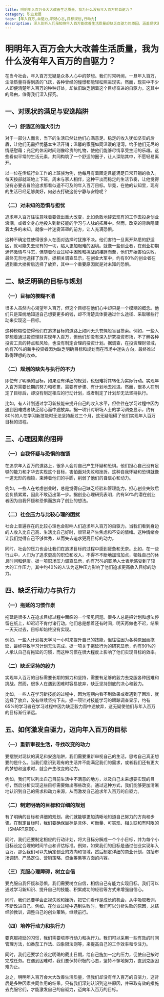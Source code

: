 ```yaml
---
title: 明明年入百万会大大改善生活质量，我为什么没有年入百万的自驱力？
category: 职业发展
tags: [年入百万,自驱力,职场心态,目标规划,行动力]
description: 深入剖析人们虽知晓年入百万能改善生活质量却缺乏自驱力的原因，涵盖现状满足、目标规划缺失、心理阻碍及行动力不足等方面，并给出激发自驱力迈向年入百万目标的建议。
---
```

# 明明年入百万会大大改善生活质量，我为什么没有年入百万的自驱力？
在当今社会，年入百万无疑是众多人心中的梦想。我们时常听闻，一旦年入百万，生活质量将得到质的飞跃，各种曾经的憧憬都能轻松照进现实。然而，现实中不少人即便清楚年入百万的种种好处，却依旧缺乏朝着这个目标奋进的自驱力。这其中的缘由，值得我们深入探究。

## 一、对现状的满足与安逸陷阱

### （一）舒适区的强大引力
对于一部分人而言，当下的生活已然让他们心满意足。稳定的收入犹如坚实的后盾，让他们无需担忧基本生活开销；温馨的家庭如同温暖的港湾，给予他们无尽的情感慰藉；充足的休闲时间则像珍贵的礼物，使他们能够尽情享受生活的乐趣。这些看似平常的生活元素，共同构筑了一个舒适的圈子，让人深陷其中，不愿轻易离开。

以一位在传统行业工作的上班族为例，他每月有着固定且能满足日常开销的收入。每天按部就班地上下班，周末与家人相伴，这种平淡而稳定的生活节奏，让他觉得没有必要去冒险追求那看似遥不可及的年入百万目标。毕竟，在他的认知里，现有的生活已经足够美好，何必去打破这份宁静与安稳呢？

### （二）对未知的恐惧与担忧
追求年入百万往往意味着要做出重大改变，比如勇敢地辞去现有的工作去投身创业浪潮，或者全身心地投入到新技能的学习与人脉的拓展中。然而，改变的背后隐藏着太多的未知，就像一片迷雾笼罩的前方，让人充满恐惧。

这种不确定性使得很多人在面对选择时犹豫不决。他们害怕一旦离开熟悉的舒适区，就可能失去现有的一切，陷入更加艰难的困境。就像一些创业者，在创业初期满怀激情与斗志，但随着创业过程中困难和挑战的接踵而至，他们开始害怕失败，最终无奈地选择了放弃。据相关调查显示，在创业大军中，约有60%的创业者在遇到重大挫折后选择了放弃，其中一个重要原因就是对未知的恐惧。

## 二、缺乏明确的目标与规划

### （一）目标的模糊不清
很多人虽然内心渴望年入百万，但这个目标在他们心中却只是一个模糊的概念。他们只是笼统地知道自己想要更多的钱，却不清楚具体要通过什么途径、采取哪些行动来实现这一目标。

这种模糊性使得他们在追求目标的道路上如同无头苍蝇般盲目摸索。例如，一些人梦想着通过投资理财实现年入百万，但他们却没有深入研究投资市场，不了解各种投资工具的特点和风险，也没有制定合理的投资计划。据调查，在投资理财领域，约有70%的新手投资者因为缺乏明确目标和规划而在市场中迷失方向，最终难以取得理想的收益。

### （二）规划的缺失与执行的不力
即使有了明确的目标，如果没有详细的规划，也很难将其转化为实际行动。实现年入百万需要长期的努力和积累，需要有步骤、有计划地去推进。然而，很多人在制定了目标后，却没有制定相应的行动计划，或者制定了计划却无法坚持执行。

比如，有人计划通过学习新技能来提升自己的收入水平，但往往在学习过程中因为遇到困难或者缺乏耐心而中途放弃。据一项针对职场人士的学习调查显示，约有80%的人在学习新技能时无法坚持超过三个月，这无疑阻碍了他们实现年入百万目标的进程。

## 三、心理因素的阻碍

### （一）自我怀疑与恐惧的枷锁
在追求年入百万的道路上，很多人会对自己产生怀疑和恐惧。他们担心自己没有足够的能力和才华去实现这个目标，害怕面对失败和挫折。这种自我怀疑和恐惧就像一道无形的枷锁，束缚着他们的手脚，削弱了他们的自信心和动力。

例如，一些人在考虑创业时，总是觉得自己缺乏经验和管理能力，担心创业失败后会负债累累，因此不敢迈出第一步。据创业心理研究表明，约有50%的潜在创业者因为自我怀疑和恐惧而放弃了创业的想法。

### （二）社会压力与比较心理的困扰
社会上普遍存在的比较心理也会影响人们追求年入百万的自驱力。当我们看到身边的人收入比自己高、生活比自己好时，很容易产生焦虑和不安的情绪。这种情绪会让我们觉得自己不够优秀，从而失去追求更高目标的动力。

同时，社会的压力也会让我们在追求目标的过程中感到疲惫和无奈。比如，在一些行业中，人们为了追求更高的职位和收入，不得不不断地加班加点，牺牲自己的休息时间和健康。据一项职场压力调查显示，约有75%的职场人士表示感受到了较大的工作压力，其中约40%的人认为这种压力影响了他们追求更高收入目标的动力。

## 四、缺乏行动力与执行力

### （一）拖延的习惯作祟
拖延是很多人在追求目标过程中面临的一个常见问题。很多人总是把计划和想法停留在纸上，却迟迟不肯付诸行动。他们总是想着还有时间，明天再做也不迟，结果一天天过去，目标却始终没有实现。

例如，一些人计划每天学习一小时来提升自己的技能，但往往因为各种原因而拖延，最终导致学习计划无法完成。据一项关于拖延行为的研究显示，约有90%的人承认自己有拖延的习惯，而这种习惯在很大程度上影响了他们实现目标的效率。

### （二）缺乏坚持的毅力
实现年入百万的目标需要长期的努力和坚持，需要有足够的毅力去克服各种困难和挑战。然而，很多人在遇到困难时容易放弃，缺乏坚持到底的决心和毅力。

比如，一些人在学习新技能的过程中，因为短期内看不到效果或者遇到了困难，就选择了放弃，没有继续坚持下去。据一项针对技能学习的跟踪调查显示，约有65%的学习者在学习过程中因为缺乏毅力而中途放弃，这无疑使他们与年入百万的目标渐行渐远。

## 五、如何激发自驱力，迈向年入百万的目标

### （一）重新审视生活，寻找改变的动力
要摆脱对现状的满足和安逸陷阱，我们需要重新审视自己的生活，思考自己真正想要的是什么。当我们意识到现有的生活并不能满足我们的需求，或者我们还有更大的梦想和追求时，就会产生改变的动力。

例如，我们可以列出自己目前生活中不满意的地方，以及自己未来想要实现的目标，然后分析实现这些目标需要做出哪些改变。通过这种方式，我们能够更加清晰地认识到自己的需求和动力来源，从而激发自己追求年入百万的自驱力。

### （二）制定明确的目标和详细的规划
有了明确的目标和详细的规划，我们就能够更加清晰地知道自己努力的方向和步骤。在制定目标时，我们要确保目标是具体、可衡量、可实现、相关联和有时限的（SMART原则）。

同时，我们还要制定相应的行动计划，将大目标分解成一个个小目标，并为每个小目标设定合理的时间节点和评估标准。例如，如果我们的目标是通过创业实现年入百万，那么我们可以先确定创业的方向和领域，然后制定详细的商业计划，包括市场调研、产品定位、营销策略、资金筹集等方面的内容。

### （三）克服心理障碍，树立自信
要克服自我怀疑和恐惧，我们需要树立自信，相信自己有能力实现目标。我们可以通过学习新知识、提升自己的技能、积累成功的经验等方式来增强自信心。

同时，我们还要学会正视失败和挫折，把它们看作是成长的机会，从中吸取教训，不断改进自己。例如，在创业过程中遇到失败时，我们可以分析失败的原因，总结经验教训，调整自己的创业策略，继续前行。

### （四）培养行动力和执行力
要克服拖延的习惯，我们需要培养行动力和执行力。我们可以采用一些有效的时间管理方法，如番茄工作法、四象限法则等，来提高自己的工作效率和专注力。

同时，我们还要学会设定明确的截止日期，给自己施加一定的压力，促使自己按时完成任务。在遇到困难时，我们要保持积极的心态，坚持不懈地努力，直到克服困难为止。

总之，明明年入百万会大大改善生活质量，但我们却没有年入百万的自驱力，这背后是多种因素共同作用的结果。只有我们深刻认识到这些原因，并采取有效的措施去克服它们，才能激发自己的自驱力，迈向年入百万的目标。